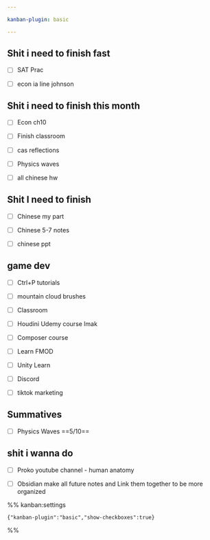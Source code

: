 ```yaml
---

kanban-plugin: basic

---
```


## Shit i need to finish fast

- [ ] SAT Prac
- [ ] econ ia line johnson


## Shit i need to finish this month

- [ ] Econ ch10
- [ ] Finish classroom
- [ ] cas reflections
- [ ] Physics waves
- [ ] all chinese hw


## Shit I need to finish

- [ ] Chinese my part
- [ ] Chinese 5-7 notes
- [ ] chinese ppt


## game dev

- [ ] Ctrl+P tutorials
- [ ] mountain cloud brushes
- [ ] Classroom
- [ ] Houdini Udemy course lmak
- [ ] Composer course
- [ ] Learn FMOD
- [ ] Unity Learn
- [ ] Discord
- [ ] tiktok marketing


## Summatives

- [ ] Physics Waves ==5/10==


## shit i wanna do

- [ ] Proko youtube channel - human anatomy
- [ ] Obsidian make all future notes and Link them together to be more organized




%% kanban:settings
```
{"kanban-plugin":"basic","show-checkboxes":true}
```
%%